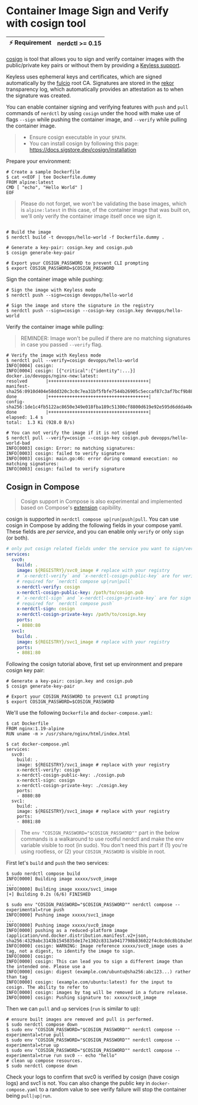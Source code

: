 # Container Image Sign and Verify with cosign tool

| :zap: Requirement | nerdctl >= 0.15 |
|-------------------|-----------------|

[cosign](https://github.com/sigstore/cosign) is tool that allows you to sign and verify container images with the
public/private key pairs or without them by providing
a [Keyless support](https://github.com/sigstore/cosign/blob/main/KEYLESS.md).

Keyless uses ephemeral keys and certificates, which are signed automatically by
the [fulcio](https://github.com/sigstore/fulcio) root CA. Signatures are stored in
the [rekor](https://github.com/sigstore/rekor) transparency log, which automatically provides an attestation as to when
the signature was created.

You can enable container signing and verifying features with `push` and `pull` commands of `nerdctl` by using `cosign`
under the hood with make use of flags `--sign` while pushing the container image, and `--verify` while pulling the
container image.

> * Ensure cosign executable in your `$PATH`.
> * You can install cosign by following this page: https://docs.sigstore.dev/cosign/installation

Prepare your environment:

```shell
# Create a sample Dockerfile
$ cat <<EOF | tee Dockerfile.dummy
FROM alpine:latest
CMD [ "echo", "Hello World" ]
EOF
```

> Please do not forget, we won't be validating the base images, which is `alpine:latest` in this case, of the container image that was built on,
> we'll only verify the container image itself once we sign it.

```shell

# Build the image
$ nerdctl build -t devopps/hello-world -f Dockerfile.dummy .

# Generate a key-pair: cosign.key and cosign.pub
$ cosign generate-key-pair

# Export your COSIGN_PASSWORD to prevent CLI prompting
$ export COSIGN_PASSWORD=$COSIGN_PASSWORD
```

Sign the container image while pushing:

```
# Sign the image with Keyless mode
$ nerdctl push --sign=cosign devopps/hello-world

# Sign the image and store the signature in the registry
$ nerdctl push --sign=cosign --cosign-key cosign.key devopps/hello-world
```

Verify the container image while pulling:

> REMINDER: Image won't be pulled if there are no matching signatures in case you passed `--verify` flag.

```shell
# Verify the image with Keyless mode
$ nerdctl pull --verify=cosign devopps/hello-world
INFO[0004] cosign:
INFO[0004] cosign: [{"critical":{"identity":...}]
docker.io/devopps/nginx-new:latest:                                               resolved       |++++++++++++++++++++++++++++++++++++++|
manifest-sha256:0910d404e58dd320c3c0c7ea31bf5fbfe7544b26905c5eccaf87c3af7bcf9b88: done           |++++++++++++++++++++++++++++++++++++++|
config-sha256:1de1c4fb5122ac8650e349e018fba189c51300cf8800d619e92e595d6ddda40e:   done           |++++++++++++++++++++++++++++++++++++++|
elapsed: 1.4 s                                                                    total:  1.3 Ki (928.0 B/s)

# You can not verify the image if it is not signed
$ nerdctl pull --verify=cosign --cosign-key cosign.pub devopps/hello-world-bad
INFO[0003] cosign: Error: no matching signatures:
INFO[0003] cosign: failed to verify signature
INFO[0003] cosign: main.go:46: error during command execution: no matching signatures:
INFO[0003] cosign: failed to verify signature
```

## Cosign in Compose

> Cosign support in Compose is also experimental and implemented based on Compose's [extension](https://github.com/compose-spec/compose-spec/blob/master/spec.md#extension) capibility.

cosign is supported in `nerdctl compose up|run|push|pull`. You can use cosign in Compose by adding the following fields in your compose yaml. These fields are _per service_, and you can enable only `verify` or only `sign` (or both).

```yaml
# only put cosign related fields under the service you want to sign/verify.
services:
  svc0:
    build: .
    image: ${REGISTRY}/svc0_image # replace with your registry
    # `x-nerdctl-verify` and `x-nerdctl-cosign-public-key` are for verify
    # required for `nerdctl compose up|run|pull`
    x-nerdctl-verify: cosign
    x-nerdctl-cosign-public-key: /path/to/cosign.pub
    # `x-nerdctl-sign` and `x-nerdctl-cosign-private-key` are for sign
    # required for `nerdctl compose push`
    x-nerdctl-sign: cosign
    x-nerdctl-cosign-private-key: /path/to/cosign.key
    ports:
    - 8080:80
  svc1:
    build: .
    image: ${REGISTRY}/svc1_image # replace with your registry
    ports:
    - 8081:80
```

Following the cosign tutorial above, first set up environment and prepare cosign key pair:

```shell
# Generate a key-pair: cosign.key and cosign.pub
$ cosign generate-key-pair

# Export your COSIGN_PASSWORD to prevent CLI prompting
$ export COSIGN_PASSWORD=$COSIGN_PASSWORD
```

We'll use the following `Dockerfile` and `docker-compose.yaml`:

```shell
$ cat Dockerfile
FROM nginx:1.19-alpine
RUN uname -m > /usr/share/nginx/html/index.html

$ cat docker-compose.yml
services:
  svc0:
    build: .
    image: ${REGISTRY}/svc1_image # replace with your registry
    x-nerdctl-verify: cosign
    x-nerdctl-cosign-public-key: ./cosign.pub
    x-nerdctl-sign: cosign
    x-nerdctl-cosign-private-key: ./cosign.key
    ports:
    - 8080:80
  svc1:
    build: .
    image: ${REGISTRY}/svc1_image # replace with your registry
    ports:
    - 8081:80
```

> The `env "COSIGN_PASSWORD="$COSIGN_PASSWORD""` part in the below commands is a walkaround to use rootful nerdctl and make the env variable visible to root (in sudo). You don't need this part if (1) you're using rootless, or (2) your `COSIGN_PASSWORD` is visible in root.

First let's `build` and `push` the two services:

```shell
$ sudo nerdctl compose build
INFO[0000] Building image xxxxx/svc0_image
...
INFO[0000] Building image xxxxx/svc1_image
[+] Building 0.2s (6/6) FINISHED

$ sudo env "COSIGN_PASSWORD="$COSIGN_PASSWORD"" nerdctl compose --experimental=true push
INFO[0000] Pushing image xxxxx/svc1_image
...
INFO[0000] Pushing image xxxxx/svc0_image
INFO[0000] pushing as a reduced-platform image (application/vnd.docker.distribution.manifest.v2+json, sha256:4329abc3143b1545835de17e1302c8313a9417798b836022f4c8c8dc8b10a3e9)
INFO[0000] cosign: WARNING: Image reference xxxxx/svc0_image uses a tag, not a digest, to identify the image to sign.
INFO[0000] cosign:
INFO[0000] cosign: This can lead you to sign a different image than the intended one. Please use a
INFO[0000] cosign: digest (example.com/ubuntu@sha256:abc123...) rather than tag
INFO[0000] cosign: (example.com/ubuntu:latest) for the input to cosign. The ability to refer to
INFO[0000] cosign: images by tag will be removed in a future release.
INFO[0000] cosign: Pushing signature to: xxxxx/svc0_image
```

Then we can `pull` and `up` services (`run` is similar to up):

```shell
# ensure built images are removed and pull is performed.
$ sudo nerdctl compose down
$ sudo env "COSIGN_PASSWORD="$COSIGN_PASSWORD"" nerdctl compose --experimental=true pull
$ sudo env "COSIGN_PASSWORD="$COSIGN_PASSWORD"" nerdctl compose --experimental=true up
$ sudo env "COSIGN_PASSWORD="$COSIGN_PASSWORD"" nerdctl compose --experimental=true run svc0 -- echo "hello"
# clean up compose resources.
$ sudo nerdctl compose down
```

Check your logs to confirm that svc0 is verified by cosign (have cosign logs) and svc1 is not. You can also change the public key in `docker-compose.yaml` to a random value to see verify failure will stop the container being `pull|up|run`.